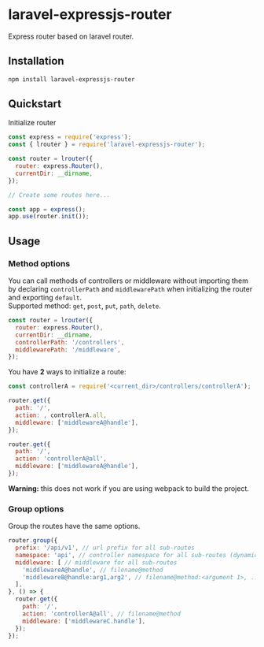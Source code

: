 # laravel-expressjs-router
Express router based on laravel router.

## Installation
```bash
npm install laravel-expressjs-router
```

## Quickstart
Initialize router

```js
const express = require('express');
const { lrouter } = require('laravel-expressjs-router');

const router = lrouter({
  router: express.Router(),
  currentDir: __dirname,
});

// Create some routes here...

const app = express();
app.use(router.init());
```

## Usage

### Method options
You can call methods of controllers or middleware without importing them by declaring `controllerPath` and `middlewarePath` when initializing the router and exporting `default`.  
Supported method: `get`, `post`, `put`, `path`, `delete`.

```js
const router = lrouter({
  router: express.Router(),
  currentDir: __dirname,
  controllerPath: '/controllers',
  middlewarePath: '/middleware',
});
```   
You have **2** ways to initialize a route:

```js
const controllerA = require('<current_dir>/controllers/controllerA');

router.get({
  path: '/',
  action: , controllerA.all,
  middleware: ['middlewareA@handle'],
});
```

```js
router.get({
  path: '/',
  action: 'controllerA@all',
  middleware: ['middlewareA@handle'],
});
```

**Warning:** this does not work if you are using webpack to build the project.

### Group options
Group the routes have the same options.

```js
router.group({
  prefix: '/api/v1', // url prefix for all sub-routes
  namespace: 'api', // controller namespace for all sub-routes (dynamic calls only)
  middleware: [ // middleware for all sub-routes
    'middlewareA@handle', // filename@method
    'middlewareB@handle:arg1,arg2', // filename@method:<argument 1>, ...
  ],
}, () => {
  router.get({
    path: '/',
    action: 'controllerA@all', // filename@method
    middleware: ['middlewareC.handle'],
  });
});
```
